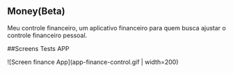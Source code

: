 ## Money(Beta)

Meu controle financeiro, um aplicativo financeiro para quem busca ajustar o controle financeiro pessoal.

##Screens Tests APP

![Screen finance App](app-finance-control.gif | width=200)

